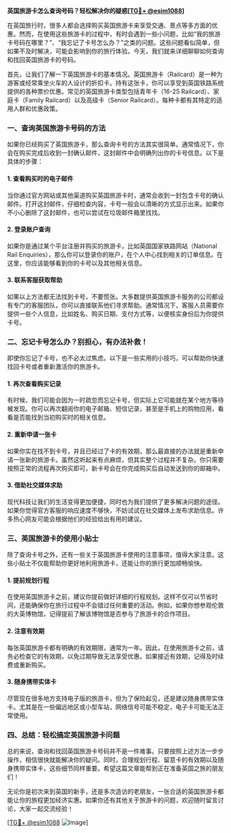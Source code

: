 **英国旅游卡怎么查询号码？轻松解决你的疑惑[[TG💪+ @esim1088](https://t.me/s/esim1088)]**

在英国旅行时，很多人都会选择购买英国旅游卡来享受交通、景点等多方面的优惠。然而，在使用这些旅游卡的过程中，有时会遇到一些小问题，比如“我的旅游卡号码在哪里？”、“我忘记了卡号怎么办？”之类的问题。这些问题看似简单，但如果不及时解决，可能会影响到你的旅行体验。今天，我们就来详细聊聊如何查询和找回英国旅游卡的号码。

首先，让我们了解一下英国旅游卡的基本情况。英国旅游卡（Railcard）是一种为游客或经常乘坐火车的人设计的折扣卡。持有这张卡，你可以享受到英国铁路系统提供的各种票价优惠。常见的英国旅游卡类型包括青年卡（16-25 Railcard）、家庭卡（Family Railcard）以及高级卡（Senior Railcard）。每种卡都有其特定的适用人群和优惠政策。

### **一、查询英国旅游卡号码的方法**

如果你已经购买了英国旅游卡，那么查询卡号的方法其实很简单。通常情况下，你会在购买完成后收到一封确认邮件，这封邮件中会明确列出你的卡号信息。以下是具体的步骤：

#### **1. 查看购买时的电子邮件**
当你通过官方网站或其他渠道购买英国旅游卡时，通常会收到一封包含卡号的确认邮件。打开这封邮件，仔细检查内容，卡号一般会以清晰的方式显示出来。如果你不小心删除了这封邮件，也可以尝试在垃圾邮件箱里找找。

#### **2. 登录账户查询**
如果你是通过某个平台注册并购买的旅游卡，比如英国国家铁路网站（National Rail Enquiries），那么你可以登录你的账户，在个人中心找到相关的订单信息。在这里，你应该能够看到你的卡号以及其他相关信息。

#### **3. 联系客服获取帮助**
如果以上方法都无法找到卡号，不要慌张。大多数提供英国旅游卡服务的公司都设有专门的客服团队，你可以直接联系他们寻求帮助。通常情况下，客服人员需要你提供一些个人信息，比如姓名、购买日期、支付方式等，以便核实身份后为你提供卡号。

### **二、忘记卡号怎么办？别担心，有办法补救！**

即使你忘记了卡号，也不必太过焦虑。以下是一些实用的小技巧，可以帮助你快速找回卡号或者重新激活你的旅游卡。

#### **1. 再次查看购买记录**
有时候，我们可能会因为一时疏忽而忘记卡号，但实际上它可能就在某个地方等待被发现。你可以再次翻阅你的电子邮箱、短信记录，甚至是手机上的购物应用，看看是否能找到当初购买时的相关信息。

#### **2. 重新申请一张卡**
如果你实在找不到卡号，并且已经过了卡的有效期，那么最直接的办法就是重新申请一张新的旅游卡。虽然这听起来有点麻烦，但其实整个过程并不复杂。你只需要按照正常的流程再次购买即可，新卡号会在你完成购买后自动发送到你的邮箱中。

#### **3. 借助社交媒体求助**
现代科技让我们的生活变得更加便捷，同时也为我们提供了更多解决问题的途径。如果你觉得官方客服的响应速度不够快，不妨试试在社交媒体上发布求助信息。许多热心网友可能会根据他们的经验给出有用的建议。

### **三、英国旅游卡的使用小贴士**

除了查询卡号之外，还有一些关于英国旅游卡使用的注意事项，值得大家注意。这些小贴士不仅能帮助你更好地利用旅游卡，还能让你的旅行更加顺畅愉快。

#### **1. 提前规划行程**
在使用英国旅游卡之前，建议你提前做好详细的行程规划。这样不仅可以节省时间，还能确保你在旅行过程中不会错过任何重要的活动。例如，如果你想参观伦敦的大英博物馆，记得提前了解该博物馆是否参与了旅游卡的合作项目。

#### **2. 注意有效期**
每张英国旅游卡都有明确的有效期限，通常为一年。因此，在使用旅游卡之前，请务必检查它的有效期，以免过期导致无法享受优惠。如果接近有效期，记得及时续费或重新购买。

#### **3. 随身携带实体卡**
尽管现在很多地方支持电子版的旅游卡，但为了保险起见，还是建议随身携带实体卡。尤其是在一些偏远地区或小型车站，网络信号可能不稳定，电子卡可能无法正常使用。

### **四、总结：轻松搞定英国旅游卡问题**

总的来说，查询和找回英国旅游卡号码并不是一件难事。只要按照上述方法一步步操作，相信很快就能解决你的疑问。同时，合理规划行程、留意卡的有效期以及随身携带实体卡，这些细节同样重要。希望这篇文章能帮到正在准备英国之旅的朋友们！

无论你是初次来到英国的新手，还是多次造访的老朋友，一张合适的英国旅游卡都能让你的旅程更加经济实惠。如果你还有其他关于旅游卡的问题，欢迎随时留言讨论，大家一起交流经验！

[[TG💪+ @esim1088](https://t.me/s/esim1088) ![Image](https://i.postimg.cc/4NQfJmqS/Snipaste-2025-05-13-00-14-12.png)]